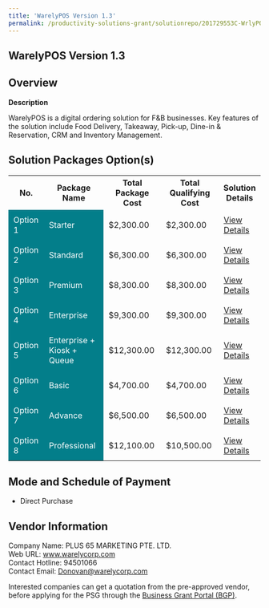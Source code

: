 ```yaml
---
title: 'WarelyPOS Version 1.3'
permalink: /productivity-solutions-grant/solutionrepo/201729553C-WrlyPOS-v-13
---
```


## WarelyPOS Version 1.3

## Overview

**Description**

WarelyPOS is a digital ordering solution for F&B businesses. Key features of the solution include Food Delivery, Takeaway, Pick-up, Dine-in & Reservation, CRM and Inventory Management.

## Solution Packages Option(s)

<table>
<tr>
<th><b>No.</b></th>
<th><b>Package Name</b></th>
<th><b>Total Package Cost</b></th>
<th><b>Total Qualifying Cost</b></th>
<th><b>Solution Details</b></th>
</tr>
<tr>
<td style='padding: 10px; background-color: #037E8A; color: #FFFFFF;'>Option 1</td>
<td style='padding: 10px; background-color: #037E8A; color: #FFFFFF;'>Starter</td>
<td style='padding: 10px;'>$2,300.00</td>
<td style='padding: 10px;'>$2,300.00</td>
<td style='padding: 10px;'><a href='/images/psg/Plus_65_Marketing_WarelyPOS_100823_Desensitised_Annex3_Part1.pdf' target='_blank'>View Details</a></td>
</tr>
<tr>
<td style='padding: 10px; background-color: #037E8A; color: #FFFFFF;'>Option 2</td>
<td style='padding: 10px; background-color: #037E8A; color: #FFFFFF;'>Standard</td>
<td style='padding: 10px;'>$6,300.00</td>
<td style='padding: 10px;'>$6,300.00</td>
<td style='padding: 10px;'><a href='/images/psg/Plus_65_Marketing_WarelyPOS_100823_Desensitised_Annex3_Part2.pdf' target='_blank'>View Details</a></td>
</tr>
<tr>
<td style='padding: 10px; background-color: #037E8A; color: #FFFFFF;'>Option 3</td>
<td style='padding: 10px; background-color: #037E8A; color: #FFFFFF;'>Premium</td>
<td style='padding: 10px;'>$8,300.00</td>
<td style='padding: 10px;'>$8,300.00</td>
<td style='padding: 10px;'><a href='/images/psg/Plus_65_Marketing_WarelyPOS_100823_Desensitised_Annex3_Part3.pdf' target='_blank'>View Details</a></td>
</tr>
<tr>
<td style='padding: 10px; background-color: #037E8A; color: #FFFFFF;'>Option 4</td>
<td style='padding: 10px; background-color: #037E8A; color: #FFFFFF;'>Enterprise</td>
<td style='padding: 10px;'>$9,300.00</td>
<td style='padding: 10px;'>$9,300.00</td>
<td style='padding: 10px;'><a href='/images/psg/Plus_65_Marketing_WarelyPOS_100823_Desensitised_Annex3_Part4.pdf' target='_blank'>View Details</a></td>
</tr>
<tr>
<td style='padding: 10px; background-color: #037E8A; color: #FFFFFF;'>Option 5</td>
<td style='padding: 10px; background-color: #037E8A; color: #FFFFFF;'>Enterprise + Kiosk + Queue</td>
<td style='padding: 10px;'>$12,300.00</td>
<td style='padding: 10px;'>$12,300.00</td>
<td style='padding: 10px;'><a href='/images/psg/Plus_65_Marketing_WarelyPOS_100823_Desensitised_Annex3_Part5.pdf' target='_blank'>View Details</a></td>
</tr>
<tr>
<td style='padding: 10px; background-color: #037E8A; color: #FFFFFF;'>Option 6</td>
<td style='padding: 10px; background-color: #037E8A; color: #FFFFFF;'>Basic</td>
<td style='padding: 10px;'>$4,700.00</td>
<td style='padding: 10px;'>$4,700.00</td>
<td style='padding: 10px;'><a href='/images/psg/Nspire_Group_Ravenpos_Digital_Ordering_Solution_Ver12_Desensitised_Annex3_Part1.pdf' target='_blank'>View Details</a></td>
</tr>
<tr>
<td style='padding: 10px; background-color: #037E8A; color: #FFFFFF;'>Option 7</td>
<td style='padding: 10px; background-color: #037E8A; color: #FFFFFF;'>Advance</td>
<td style='padding: 10px;'>$6,500.00</td>
<td style='padding: 10px;'>$6,500.00</td>
<td style='padding: 10px;'><a href='/images/psg/Nspire_Group_Ravenpos_Digital_Ordering_Solution_Ver12_Desensitised_Annex3_Part2.pdf' target='_blank'>View Details</a></td>
</tr>
<tr>
<td style='padding: 10px; background-color: #037E8A; color: #FFFFFF;'>Option 8</td>
<td style='padding: 10px; background-color: #037E8A; color: #FFFFFF;'>Professional</td>
<td style='padding: 10px;'>$12,100.00</td>
<td style='padding: 10px;'>$10,500.00</td>
<td style='padding: 10px;'><a href='/images/psg/Nspire_Group_Ravenpos_Digital_Ordering_Solution_Ver12_Desensitised_Annex3_Part3.pdf' target='_blank'>View Details</a></td>
</tr>
</table>

## Mode and Schedule of Payment

 - Direct Purchase

## Vendor Information

 Company Name: PLUS 65 MARKETING PTE. LTD.<br>Web URL: www.warelycorp.com <br>Contact Hotline: 94501066 <br>Contact Email: Donovan@warelycorp.com <br>

Interested companies can get a quotation from the pre-approved vendor, before applying for the PSG through the <a href='https://www.businessgrants.gov.sg/' target='_blank' rel='noopener'>Business Grant Portal (BGP)</a>.

<script src="/jquery/resize-tables.js"></script>
